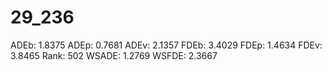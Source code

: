 # 29_236

ADEb: 1.8375
ADEp: 0.7681
ADEv: 2.1357
FDEb: 3.4029
FDEp: 1.4634
FDEv: 3.8465
Rank: 502
WSADE: 1.2769
WSFDE: 2.3667